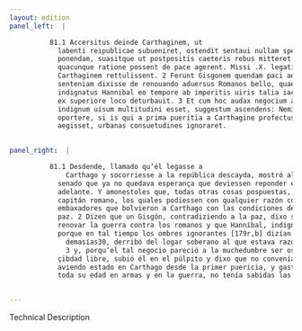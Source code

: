 ```yaml
---
layout: edition
panel_left:  |

          81.1 Accersitus deinde Carthaginem, ut
            labenti reipublicae subueniret, ostendit sentaui nullam spem in armis ulterius esse
            ponendam, suasitque ut postpositis caeteris rebus mitteret ad imperatorem Romanum, qui
            quacunque ratione possent de pace agerent. Missi .X. legati cum pacis conditiones
            Carthaginem rettulissent. 2 Ferunt Gisgonem quendam paci aduersantem
            senteniam dixisse de renouando aduersus Romanos bello, quae cum a multis audiretur,
            indignatus Hannibal eo tempore ab imperitis uiris talia iactari, dicentem adhuc hominem
            ex superiore loco deturbauit. 3 Et cum hoc audax negocium ac libera ciuitate
            indignum uisum multitudini esset, suggestum ascendens: Neminem, inquit, indignari
            oportere, si is qui a prima pueritia a Carthagine profectus in bello et armis aetatem
            aegisset, urbanas consuetudines ignoraret.
        

panel_right:  |

          81.1 Desdende, llamado qu’él legasse a
              Carthago y socorriesse a la república descayda, mostró al
            senado que ya no quedava esperança que deviessen reponder en las armas en lo de
            adelante. Y amonestoles que, todas otras cosas pospuestas, embiassen embaxadores al
            capitán romano, los quales podiessen con qualquier razón concluyr paz. Embiaron diez
            embaxadores que bolvieron a Carthago con las condiciones de la
            paz. 2 Dizen que un Gisgón, contradiziendo a la paz, dixo su parecer de
            renovar la guerra contra los romanos y que Hanníbal, indignado
            porque en tal tiempo los ombres ignorantes [179r,b] dizían tales
              demasías30, derribó del logar soberano al que estava razonando;
              3 y, porqu’el tal negocio pareció a la muchedumbre ser osado e indigno de
            çibdad libre, subió él en el púlpito y dixo que no convenía indignarse, pues él, no
            aviendo estado en Carthago desde la primer puericia, y gastada
            toda su edad en armas y en la guerra, no tenía sabidas las costumbres de la çibdad.
        

---
```


 Technical Description 

        